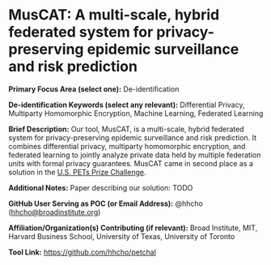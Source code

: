# MusCAT: A multi-scale, hybrid federated system for privacy-preserving epidemic surveillance and risk prediction

**Primary Focus Area (select one):** De-identification

**De-identification Keywords (select any relevant):** Differential Privacy, Multiparty Homomorphic Encryption, Machine Learning, Federated Learning 

**Brief Description:**
Our tool, MusCAT, is a multi-scale, hybrid federated system for privacy-preserving epidemic surveillance and risk prediction. 
It combines differential privacy, multiparty homomorphic encryption, and federated learning to jointly analyze private data held by multiple federation units with formal privacy guarantees.
MusCAT came in second place as a solution in the [U.S. PETs Prize Challenge](https://www.drivendata.org/competitions/group/nist-federated-learning/).

**Additional Notes:** Paper describing our solution: TODO

**GitHub User Serving as POC (or Email Address):** @hhcho (hhcho@broadinstitute.org)

**Affiliation/Organization(s) Contributing (if relevant):** Broad Institute, MIT, Harvard Business School, University of Texas, University of Toronto


**Tool Link:** https://github.com/hhcho/petchal
